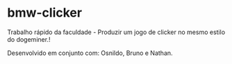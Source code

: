 # bmw-clicker
Trabalho rápido da faculdade - Produzir um jogo de clicker no mesmo estilo do dogeminer.!

Desenvolvido em conjunto com:
Osnildo, Bruno e Nathan.
